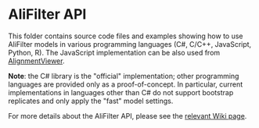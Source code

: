 # AliFilter API

This folder contains source code files and examples showing how to use AliFilter models in various programming languages (C#, C/C++, JavaScript, Python, R). The JavaScript implementation can be also used from [AlignmentViewer](https://giorgiobianchini.com/AlignmentViewer/AlignmentViewer.html).

**Note**: the C# library is the "official" implementation; other programming languages are provided only as a proof-of-concept. In particular, current implementations in languages other than C# do not support bootstrap replicates and only apply the "fast" model settings.

For more details about the AliFilter API, please see the [relevant Wiki page](https://github.com/arklumpus/AliFilter/wiki/AliFilter-API).